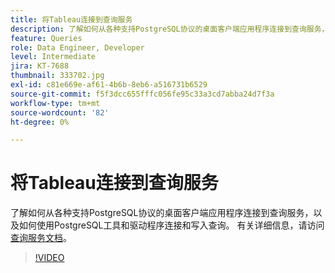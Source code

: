 ```yaml
---
title: 将Tableau连接到查询服务
description: 了解如何从各种支持PostgreSQL协议的桌面客户端应用程序连接到查询服务，以及如何使用PostgreSQL工具和驱动程序连接和写入查询。
feature: Queries
role: Data Engineer, Developer
level: Intermediate
jira: KT-7688
thumbnail: 333702.jpg
exl-id: c81e669e-af61-4b6b-8eb6-a516731b6529
source-git-commit: f5f3dcc655fffc056fe95c33a3cd7abba24d7f3a
workflow-type: tm+mt
source-wordcount: '82'
ht-degree: 0%

---
```


# 将Tableau连接到查询服务

了解如何从各种支持PostgreSQL协议的桌面客户端应用程序连接到查询服务，以及如何使用PostgreSQL工具和驱动程序连接和写入查询。 有关详细信息，请访问[查询服务文档](https://experienceleague.adobe.com/en/docs/experience-platform/query/home)。

>[!VIDEO](https://video.tv.adobe.com/v/333702?learn=on&enablevpops)
